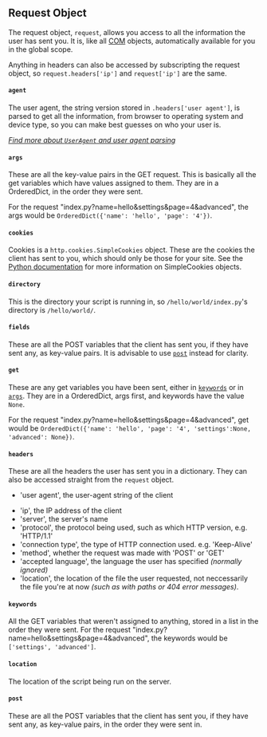 ## Request Object
The request object, `request`, allows you access to all the information the user has sent you. It is, like all [COM](start.md) objects, automatically available for you in the global scope.

Anything in headers can also be accessed by subscripting the request object, so `request.headers['ip']` and `request['ip']` are the same.

#### `agent`
The user agent, the string version stored in `.headers['user agent']`, is parsed to get all the information, from browser to operating system and device type, so you can make best guesses on who your user is.

*[Find more about `UserAgent` and user agent parsing](agent.md)*

#### `args`
These are all the key-value pairs in the GET request. This is basically all the get variables which have values assigned to them. They are in a OrderedDict, in the order they were sent.

For the request "index.py?name=hello&settings&page=4&advanced", the args would be `OrderedDict({'name': 'hello', 'page': '4'})`.

#### `cookies`
Cookies is a `http.cookies.SimpleCookies` object. These are the cookies the client has sent to you, which should only be those for your site. See the [Python documentation](https://docs.python.org/3/library/http.cookies.html#http.cookies.SimpleCookie) for more information on SimpleCookies objects.

#### `directory`
This is the directory your script is running in, so `/hello/world/index.py`'s directory is `/hello/world/`.

#### `fields`
These are all the POST variables that the client has sent you, if they have sent any, as key-value pairs. It is advisable to use [`post`](#post) instead for clarity.

#### `get`
These are any get variables you have been sent, either in [`keywords`](#keywords) or in [`args`](#args). They are in a OrderedDict, args first, and keywords have the value `None`.

For the request "index.py?name=hello&settings&page=4&advanced", get would be `OrderedDict({'name': 'hello', 'page': '4', 'settings':None, 'advanced': None})`.
#### `headers`
These are all the headers the user has sent you in a dictionary. They can also be accessed straight from the `request` object.
* 'user agent', the user-agent string of the client
- 'ip', the IP address of the client
- 'server', the server's name
- 'protocol', the protocol being used, such as which HTTP version, e.g. 'HTTP/1.1'
- 'connection type', the type of HTTP connection used. e.g. 'Keep-Alive'
- 'method', whether the request was made with 'POST' or 'GET'
- 'accepted language', the language the user has specified *(normally ignored)*
- 'location', the location of the file the user requested, not neccessarily the file you're at now *(such as with paths or 404 error messages)*.

#### `keywords`
All the GET variables that weren't assigned to anything, stored in a list in the order they were sent. For the request "index.py?name=hello&settings&page=4&advanced", the keywords would be `['settings', 'advanced']`.

#### `location`
The location of the script being run on the server.

#### `post`
These are all the POST variables that the client has sent you, if they have sent any, as key-value pairs, in the order they were sent in.